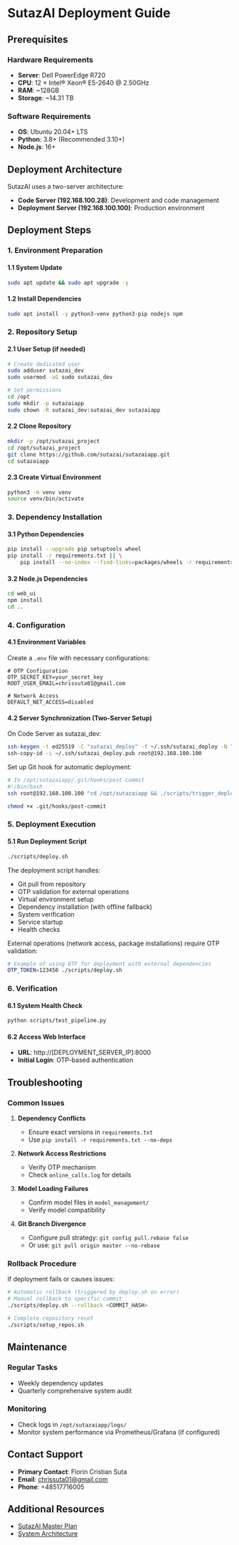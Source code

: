 # SutazAI Deployment Guide

## Prerequisites

### Hardware Requirements
- **Server**: Dell PowerEdge R720
- **CPU**: 12 × Intel® Xeon® E5-2640 @ 2.50GHz
- **RAM**: ~128GB
- **Storage**: ~14.31 TB

### Software Requirements
- **OS**: Ubuntu 20.04+ LTS
- **Python**: 3.8+ (Recommended 3.10+)
- **Node.js**: 16+ 

## Deployment Architecture

SutazAI uses a two-server architecture:
- **Code Server (192.168.100.28)**: Development and code management
- **Deployment Server (192.168.100.100)**: Production environment

## Deployment Steps

### 1. Environment Preparation

#### 1.1 System Update
```bash
sudo apt update && sudo apt upgrade -y
```

#### 1.2 Install Dependencies
```bash
sudo apt install -y python3-venv python3-pip nodejs npm
```

### 2. Repository Setup

#### 2.1 User Setup (if needed)
```bash
# Create dedicated user
sudo adduser sutazai_dev
sudo usermod -aG sudo sutazai_dev

# Set permissions
cd /opt
sudo mkdir -p sutazaiapp
sudo chown -R sutazai_dev:sutazai_dev sutazaiapp
```

#### 2.2 Clone Repository
```bash
mkdir -p /opt/sutazai_project
cd /opt/sutazai_project
git clone https://github.com/sutazai/sutazaiapp.git
cd sutazaiapp
```

#### 2.3 Create Virtual Environment
```bash
python3 -m venv venv
source venv/bin/activate
```

### 3. Dependency Installation

#### 3.1 Python Dependencies
```bash
pip install --upgrade pip setuptools wheel
pip install -r requirements.txt || \
    pip install --no-index --find-links=packages/wheels -r requirements.txt
```

#### 3.2 Node.js Dependencies
```bash
cd web_ui
npm install
cd ..
```

### 4. Configuration

#### 4.1 Environment Variables
Create a `.env` file with necessary configurations:
```
# OTP Configuration
OTP_SECRET_KEY=your_secret_key
ROOT_USER_EMAIL=chrissuta01@gmail.com

# Network Access
DEFAULT_NET_ACCESS=disabled
```

#### 4.2 Server Synchronization (Two-Server Setup)
On Code Server as sutazai_dev:
```bash
ssh-keygen -t ed25519 -C "sutazai_deploy" -f ~/.ssh/sutazai_deploy -N ""
ssh-copy-id -i ~/.ssh/sutazai_deploy.pub root@192.168.100.100
```

Set up Git hook for automatic deployment:
```bash
# In /opt/sutazaiapp/.git/hooks/post-commit
#!/bin/bash
ssh root@192.168.100.100 "cd /opt/sutazaiapp && ./scripts/trigger_deploy.sh"

chmod +x .git/hooks/post-commit
```

### 5. Deployment Execution

#### 5.1 Run Deployment Script
```bash
./scripts/deploy.sh
```

The deployment script handles:
- Git pull from repository
- OTP validation for external operations
- Virtual environment setup
- Dependency installation (with offline fallback)
- System verification
- Service startup
- Health checks

External operations (network access, package installations) require OTP validation:
```bash
# Example of using OTP for deployment with external dependencies
OTP_TOKEN=123456 ./scripts/deploy.sh
```

### 6. Verification

#### 6.1 System Health Check
```bash
python scripts/test_pipeline.py
```

#### 6.2 Access Web Interface
- **URL**: http://[DEPLOYMENT_SERVER_IP]:8000
- **Initial Login**: OTP-based authentication

## Troubleshooting

### Common Issues
1. **Dependency Conflicts**
   - Ensure exact versions in `requirements.txt`
   - Use `pip install -r requirements.txt --no-deps`

2. **Network Access Restrictions**
   - Verify OTP mechanism
   - Check `online_calls.log` for details

3. **Model Loading Failures**
   - Confirm model files in `model_management/`
   - Verify model compatibility

4. **Git Branch Divergence**
   - Configure pull strategy: `git config pull.rebase false`
   - Or use: `git pull origin master --no-rebase`

### Rollback Procedure
If deployment fails or causes issues:
```bash
# Automatic rollback (triggered by deploy.sh on error)
# Manual rollback to specific commit
./scripts/deploy.sh --rollback <COMMIT_HASH>

# Complete repository reset
./scripts/setup_repos.sh
```

## Maintenance

### Regular Tasks
- Weekly dependency updates
- Quarterly comprehensive system audit

### Monitoring
- Check logs in `/opt/sutazaiapp/logs/`
- Monitor system performance via Prometheus/Grafana (if configured)

## Contact Support
- **Primary Contact**: Florin Cristian Suta
- **Email**: chrissuta01@gmail.com
- **Phone**: +48517716005 

## Additional Resources
- [SutazAI Master Plan](/docs/SUTAZAI_MASTER_PLAN.md)
- [System Architecture](/docs/SYSTEM_ARCHITECTURE.md)
